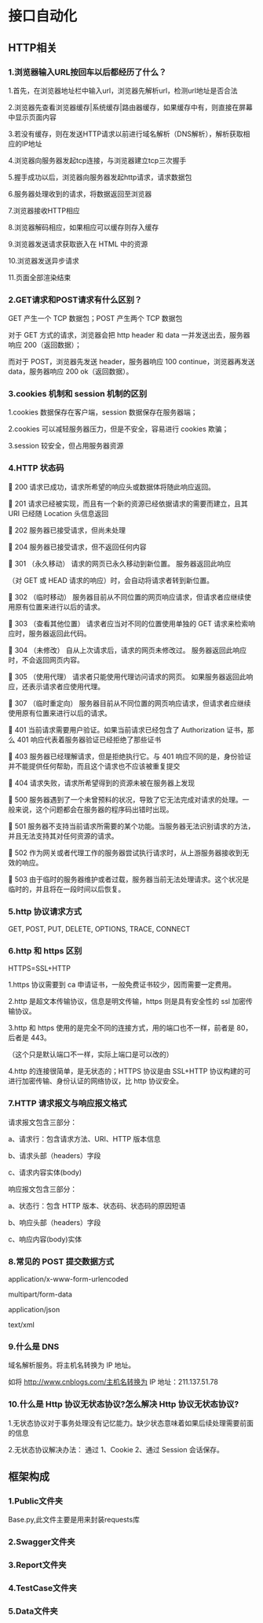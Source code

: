 # 接口自动化

## HTTP相关

### 1.浏览器输入URL按回车以后都经历了什么？

1.首先，在浏览器地址栏中输入url，浏览器先解析url，检测url地址是否合法

2.浏览器先查看浏览器缓存|系统缓存|路由器缓存，如果缓存中有，则直接在屏幕中显示页面内容

3.若没有缓存，则在发送HTTP请求以前进行域名解析（DNS解析），解析获取相应的IP地址

4.浏览器向服务器发起tcp连接，与浏览器建立tcp三次握手

5.握手成功以后，浏览器向服务器发起http请求，请求数据包

6.服务器处理收到的请求，将数据返回至浏览器

7.浏览器接收HTTP相应

8.浏览器解码相应，如果相应可以缓存则存入缓存

9.浏览器发送请求获取嵌入在 HTML 中的资源

10.浏览器发送异步请求

11.页面全部渲染结束

### 2.GET请求和POST请求有什么区别？

GET 产生一个 TCP 数据包；POST 产生两个 TCP 数据包

对于 GET 方式的请求，浏览器会把 http header 和 data 一并发送出去，服务器响应 200（返回数据）；
 
而对于 POST，浏览器先发送 header，服务器响应 100 continue，浏览器再发送data，服务器响应 200 ok（返回数据）。

### 3.cookies 机制和 session 机制的区别

1.cookies 数据保存在客户端，session 数据保存在服务器端；

2.cookies 可以减轻服务器压力，但是不安全，容易进行 cookies 欺骗；

3.session 较安全，但占用服务器资源

### 4.HTTP 状态码

 200 请求已成功，请求所希望的响应头或数据体将随此响应返回。

 201 请求已经被实现，而且有一个新的资源已经依据请求的需要而建立，且其 URI 已经随 Location 头信息返回

 202 服务器已接受请求，但尚未处理

 204 服务器已接受请求，但不返回任何内容

 301 （永久移动） 请求的网页已永久移动到新位置。 服务器返回此响应

（对 GET 或 HEAD 请求的响应）时，会自动将请求者转到新位置。

 302 （临时移动） 服务器目前从不同位置的网页响应请求，但请求者应继续使用原有位置来进行以后的请求。

 303 （查看其他位置） 请求者应当对不同的位置使用单独的 GET 请求来检索响应时，服务器返回此代码。

 304 （未修改） 自从上次请求后，请求的网页未修改过。 服务器返回此响应时，不会返回网页内容。

 305 （使用代理） 请求者只能使用代理访问请求的网页。 如果服务器返回此响应，还表示请求者应使用代理。

 307 （临时重定向） 服务器目前从不同位置的网页响应请求，但请求者应继续使用原有位置来进行以后的请求。

 401 当前请求需要用户验证。如果当前请求已经包含了 Authorization 证书，那么 401 响应代表着服务器验证已经拒绝了那些证书

 403 服务器已经理解请求，但是拒绝执行它。与 401 响应不同的是，身份验证并不能提供任何帮助，而且这个请求也不应该被重复提交

 404 请求失败，请求所希望得到的资源未被在服务器上发现

 500 服务器遇到了一个未曾预料的状况，导致了它无法完成对请求的处理。一般来说，这个问题都会在服务器的程序码出错时出现。

 501 服务器不支持当前请求所需要的某个功能。当服务器无法识别请求的方法，并且无法支持其对任何资源的请求。

 502 作为网关或者代理工作的服务器尝试执行请求时，从上游服务器接收到无效的响应。

 503 由于临时的服务器维护或者过载，服务器当前无法处理请求。这个状况是临时的，并且将在一段时间以后恢复。

### 5.http 协议请求方式

GET, POST, PUT, DELETE, OPTIONS, TRACE, CONNECT

### 6.http 和 https 区别

HTTPS=SSL+HTTP

1.https 协议需要到 ca 申请证书，一般免费证书较少，因而需要一定费用。

2.http 是超文本传输协议，信息是明文传输，https 则是具有安全性的 ssl 加密传输协议。

3.http 和 https 使用的是完全不同的连接方式，用的端口也不一样，前者是 80，后者是 443。

（这个只是默认端口不一样，实际上端口是可以改的）

4.http 的连接很简单，是无状态的；HTTPS 协议是由 SSL+HTTP 协议构建的可进行加密传输、身份认证的网络协议，比 http 协议安全。

### 7.HTTP 请求报文与响应报文格式

请求报文包含三部分：

a、请求行：包含请求方法、URI、HTTP 版本信息

b、请求头部（headers）字段

c、请求内容实体(body)

响应报文包含三部分：

a、状态行：包含 HTTP 版本、状态码、状态码的原因短语

b、响应头部（headers）字段

c、响应内容(body)实体

### 8.常见的 POST 提交数据方式

application/x-www-form-urlencoded

multipart/form-data

application/json

text/xml

### 9.什么是 DNS

域名解析服务。将主机名转换为 IP 地址。

如将 http://www.cnblogs.com/主机名转换为 IP 地址：211.137.51.78

### 10.什么是 Http 协议无状态协议?怎么解决 Http 协议无状态协议?

1.无状态协议对于事务处理没有记忆能力。缺少状态意味着如果后续处理需要前面的信息

2.无状态协议解决办法： 通过 1、Cookie 2、通过 Session 会话保存。

## 框架构成

### 1.Public文件夹

Base.py,此文件主要是用来封装requests库

### 2.Swagger文件夹



### 3.Report文件夹



### 4.TestCase文件夹



### 5.Data文件夹


